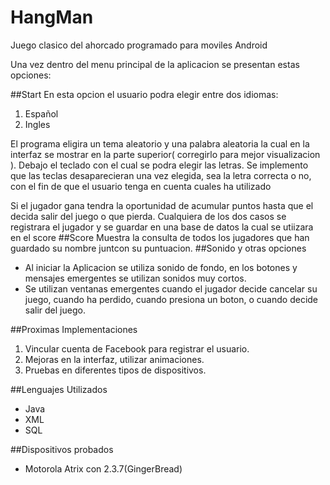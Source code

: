 HangMan
=======

Juego clasico del ahorcado programado para moviles Android

Una vez dentro del menu principal de la aplicacion se presentan estas opciones:

##Start
En esta opcion el usuario podra elegir entre dos idiomas:

<ol>
<li>Español</li>
<li>Ingles</li>
</ol>

El programa eligira un tema aleatorio y una palabra aleatoria la cual en la interfaz se mostrar en la parte superior( corregirlo para mejor visualizacion ). Debajo el teclado con el cual se podra elegir las letras. Se implemento que las teclas desaparecieran una vez elegida, sea la letra correcta o no, con el fin de que el usuario tenga en cuenta cuales ha utilizado

Si el jugador gana tendra la oportunidad de acumular puntos hasta que el decida salir del juego o que pierda. Cualquiera de los dos casos se registrara el jugador y se guardar en una base de datos la cual se utiizara en el score
##Score
Muestra la consulta de todos los jugadores que han guardado su nombre juntcon su puntuacion.
##Sonido y otras opciones
<ul>
<li>Al iniciar la Aplicacion se utiliza sonido de fondo, en los botones y mensajes emergentes se utilizan sonidos muy cortos.</li>
<li>Se utilizan ventanas emergentes cuando el jugador decide cancelar su juego, cuando ha perdido, cuando presiona un boton, o cuando decide salir del juego.</li>
</ul>

##Proximas Implementaciones
1. Vincular cuenta de Facebook para registrar el usuario.
2. Mejoras en la interfaz, utilizar animaciones.
3. Pruebas en diferentes tipos de dispositivos.

##Lenguajes Utilizados
* Java
* XML
* SQL

##Dispositivos probados
* Motorola Atrix con 2.3.7(GingerBread)
